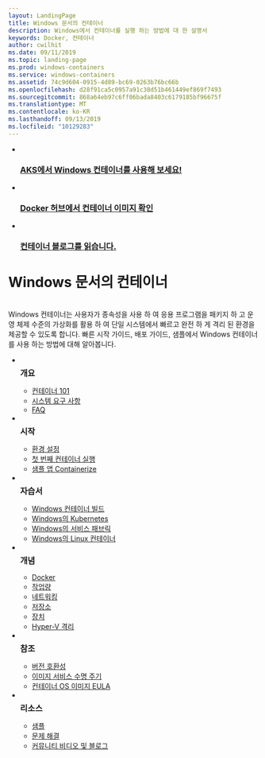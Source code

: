 ```yaml
---
layout: LandingPage
title: Windows 문서의 컨테이너
description: Windows에서 컨테이너를 실행 하는 방법에 대 한 설명서
keywords: Docker, 컨테이너
author: cwilhit
ms.date: 09/11/2019
ms.topic: landing-page
ms.prod: windows-containers
ms.service: windows-containers
ms.assetid: 74c9d604-0915-4d89-bc69-0263b76bc66b
ms.openlocfilehash: d28f91ca5c0957a91c38d51b461449ef869f7493
ms.sourcegitcommit: 868a64eb97c6ff06bada8403c6179185bf96675f
ms.translationtype: MT
ms.contentlocale: ko-KR
ms.lasthandoff: 09/13/2019
ms.locfileid: "10129283"
---
```

<div id="main" class="v2">
    <ul class="cardsY panelContent featuredContent">
        <li>
            <a href="https://docs.microsoft.com/en-us/azure/aks/windows-container-cli" data-linktype="external">
                <div class="cardSize">
                    <div class="cardPadding">
                        <div class="card">
                            <div class="cardImageOuter">
                                <div class="cardImage">
                                    <img src="media/logo_kubernetes.svg" alt="" data-linktype="relative-path">
                                </div>
                            </div>
                            <div class="cardText">
                                <h3>AKS에서 Windows 컨테이너를 사용해 보세요!</h3>
                            </div>
                        </div>
                    </div>
                </div>
            </a>
        </li>
        <li>
            <a href="https://hub.docker.com/_/microsoft-windows-base-os-images" data-linktype="external">
                <div class="cardSize">
                    <div class="cardPadding">
                        <div class="card">
                            <div class="cardImageOuter">
                                <div class="cardImage">
                                    <img src="media/logo_docker.svg" alt="" data-linktype="relative-path">
                                </div>
                            </div>
                            <div class="cardText">
                                <h3>Docker 허브에서 컨테이너 이미지 확인</h3>
                            </div>
                        </div>
                    </div>
                </div>
            </a>
        </li>
        <li>
            <a href="https://techcommunity.microsoft.com/t5/Containers/bg-p/Containers" data-linktype="external">
                <div class="cardSize">
                    <div class="cardPadding">
                        <div class="card">
                            <div class="cardImageOuter">
                                <div class="cardImage">
                                    <img src="media/i_blog.svg" alt="" data-linktype="relative-path">
                                </div>
                            </div>
                            <div class="cardText">
                                <h3>컨테이너 블로그를 읽습니다.</h3>
                            </div>
                        </div>
                    </div>
                </div>
            </a>
        </li>
    </ul>
    <h1>Windows 문서의 컨테이너</h1>
    <br/>
    <div class="abstract">Windows 컨테이너는 사용자가 종속성을 사용 하 여 응용 프로그램을 패키지 하 고 운영 체제 수준의 가상화를 활용 하 여 단일 시스템에서 빠르고 완전 하 게 격리 된 환경을 제공할 수 있도록 합니다. 빠른 시작 가이드, 배포 가이드, 샘플에서 Windows 컨테이너를 사용 하는 방법에 대해 알아봅니다.</div>
    <ul class="cardsW panelContent featuredContent">
        <li>
            <div class="cardSize">
                <div class="cardPadding">
                    <div class="card">
                        <div class="cardImageOuter">
                            <div class="cardImage bgdAccent1">
                                <img src="media/virtualization-containers-about.svg" alt="" data-linktype="relative-path">
                            </div>
                        </div>
                        <div class="cardText">
                            <h3 style="margin: 8px 0 2px 0;">개요</h3>
                            <ul>
                                <li><a href="/en-us/virtualization/windowscontainers/about/index" data-linktype="absolute-path">컨테이너 101</a></li>
                                <li><a href="/en-us/virtualization/windowscontainers/deploy-containers/system-requirements" data-linktype="absolute-path">시스템 요구 사항</a></li>
                                <li><a href="/en-us/virtualization/windowscontainers/about/faq" data-linktype="absolute-path">FAQ</a></li>
                            </ul>
                        </div>
                    </div>
                </div>
            </div>
        </li>
        <li>
            <div class="cardSize">
                <div class="cardPadding">
                    <div class="card">
                        <div class="cardImageOuter">
                            <div class="cardImage bgdAccent1">
                                <img src="media/virtualization-containers-quick-start.svg" alt="" data-linktype="relative-path">
                            </div>
                        </div>
                        <div class="cardText">
                            <h3 style="margin: 8px 0 2px 0;">시작</h3>
                            <ul>
                                <li><a href="/en-us/virtualization/windowscontainers/quick-start/set-up-environment" data-linktype="external">환경 설정</a></li>
                                <li><a href="/en-us/virtualization/windowscontainers/quick-start/run-your-first-container" data-linktype="external">첫 번째 컨테이너 실행</a></li>
                                <li><a href="/en-us/virtualization/windowscontainers/quick-start/building-sample-app" data-linktype="external">샘플 앱 Containerize</a></li>
                            </ul>
                        </div>
                    </div>
                </div>
            </div>
        </li>
        <li>
            <div class="cardSize">
                <div class="cardPadding">
                    <div class="card">
                        <div class="cardImageOuter">
                            <div class="cardImage bgdAccent1">
                                <img src="media/container-tutorials.svg" alt="" data-linktype="relative-path">
                            </div>
                        </div>
                        <div class="cardText">
                            <h3 style="margin: 8px 0 2px 0;">자습서</h3>
                            <ul>
                                <li><a href="/en-us/virtualization/windowscontainers/manage-docker/manage-windows-dockerfile" data-linktype="external">Windows 컨테이너 빌드</a></li>
                                <li><a href="/en-us/virtualization/windowscontainers/kubernetes/getting-started-kubernetes-windows" data-linktype="external">Windows의 Kubernetes</a></li>
                                <li><a href="/en-us/azure/service-fabric/service-fabric-quickstart-containers" data-linktype="external">Windows의 서비스 패브릭</a></li>
                                <li><a href="/en-us/virtualization/windowscontainers/deploy-containers/linux-containers" data-linktype="external">Windows의 Linux 컨테이너</a></li>
                            </ul>
                        </div>
                    </div>
                </div>
            </div>
        </li>
        <li>
            <div class="cardSize">
                <div class="cardPadding">
                    <div class="card">
                        <div class="cardImageOuter">
                            <div class="cardImage bgdAccent1">
                                <img src="media/virtualization-containers-management-tools.svg" alt="" data-linktype="relative-path">
                            </div>
                        </div>
                        <div class="cardText">
                            <h3 style="margin: 8px 0 2px 0;">개념</h3>
                            <ul>
                                <li><a href="/en-us/virtualization/windowscontainers/manage-docker/configure-docker-daemon" data-linktype="external">Docker</a></li>
                                <li><a href="/en-us/virtualization/windowscontainers/manage-containers/manage-serviceaccounts" data-linktype="external">작업량</a></li>
                                <li><a href="/en-us/virtualization/windowscontainers/container-networking/architecture" data-linktype="external">네트워킹</a></li>
                                <li><a href="/en-us/virtualization/windowscontainers/manage-containers/container-storage" data-linktype="external">저장소</a></li>
                                <li><a href="/en-us/virtualization/windowscontainers/deploy-containers/hardware-devices-in-containers" data-linktype="external">장치</a></li>
                                <li><a href="/en-us/virtualization/windowscontainers/manage-containers/hyperv-container" data-linktype="external">Hyper-V 격리</a></li>
                            </ul>
                        </div>
                    </div>
                </div>
            </div>
        </li>
        <li>
            <div class="cardSize">
                <div class="cardPadding">
                    <div class="card">
                        <div class="cardImageOuter">
                            <div class="cardImage bgdAccent1">
                                <img src="media/container-reference.svg" alt="" data-linktype="relative-path">
                            </div>
                        </div>
                        <div class="cardText">
                            <h3 style="margin: 8px 0 2px 0;">참조</h3>
                            <ul>
                                <li><a href="/en-us/virtualization/windowscontainers/deploy-containers/version-compatibility" data-linktype="external">버전 호환성</a></li>
                                <li><a href="/en-us/virtualization/windowscontainers/deploy-containers/base-image-lifecycle" data-linktype="external">이미지 서비스 수명 주기</a></li>
                                <li><a href="/en-us/virtualization/windowscontainers/images-eula" data-linktype="external">컨테이너 OS 이미지 EULA</a></li>
                            </ul>
                        </div>
                    </div>
                </div>
            </div>
        </li>
        <li>
            <div class="cardSize">
                <div class="cardPadding">
                    <div class="card">
                        <div class="cardImageOuter">
                            <div class="cardImage bgdAccent1">
                                <img src="media/virtualization-containers-community.svg" alt="" data-linktype="relative-path">
                            </div>
                        </div>
                        <div class="cardText">
                            <h3 style="margin: 8px 0 2px 0;">리소스</h3>
                            <ul>
                                <li><a href="/en-us/virtualization/windowscontainers/samples" data-linktype="external">샘플</a></li>
                                <li><a href="/en-us/virtualization/windowscontainers/troubleshooting" data-linktype="external">문제 해결</a></li>
                                <li><a href="/en-us/virtualization/windowscontainers/communitylinks" data-linktype="external">커뮤니티 비디오 및 블로그</a></li>
                            </ul>
                        </div>
                    </div>
                </div>
            </div>
        </li>
    </ul>
</div>